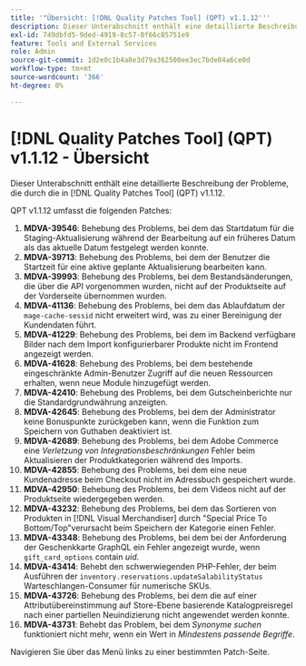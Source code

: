 ```yaml
---
title: '"Übersicht: [!DNL Quality Patches Tool] (QPT) v1.1.12'''
description: Dieser Unterabschnitt enthält eine detaillierte Beschreibung der Probleme, die durch die in [!DNL Quality Patches Tool] (QPT) v1.1.12.
exl-id: 749dbfd5-9ded-4919-8c57-0f66c85751e9
feature: Tools and External Services
role: Admin
source-git-commit: 1d2e0c1b4a8e3d79a362500ee3ec7bde84a6ce0d
workflow-type: tm+mt
source-wordcount: '366'
ht-degree: 0%

---
```


# [!DNL Quality Patches Tool] (QPT) v1.1.12 - Übersicht

Dieser Unterabschnitt enthält eine detaillierte Beschreibung der Probleme, die durch die in [!DNL Quality Patches Tool] (QPT) v1.1.12.

QPT v1.1.12 umfasst die folgenden Patches:

1. **MDVA-39546**: Behebung des Problems, bei dem das Startdatum für die Staging-Aktualisierung während der Bearbeitung auf ein früheres Datum als das aktuelle Datum festgelegt werden konnte.
1. **MDVA-39713**: Behebung des Problems, bei dem der Benutzer die Startzeit für eine aktive geplante Aktualisierung bearbeiten kann.
1. **MDVA-39993**: Behebung des Problems, bei dem Bestandsänderungen, die über die API vorgenommen wurden, nicht auf der Produktseite auf der Vorderseite übernommen wurden.
1. **MDVA-41136**: Behebung des Problems, bei dem das Ablaufdatum der `mage-cache-sessid` nicht erweitert wird, was zu einer Bereinigung der Kundendaten führt.
1. **MDVA-41229**: Behebung des Problems, bei dem im Backend verfügbare Bilder nach dem Import konfigurierbarer Produkte nicht im Frontend angezeigt werden.
1. **MDVA-41628**: Behebung des Problems, bei dem bestehende eingeschränkte Admin-Benutzer Zugriff auf die neuen Ressourcen erhalten, wenn neue Module hinzugefügt werden.
1. **MDVA-42410**: Behebung des Problems, bei dem Gutscheinberichte nur die Standardgrundwährung anzeigten.
1. **MDVA-42645**: Behebung des Problems, bei dem der Administrator keine Bonuspunkte zurückgeben kann, wenn die Funktion zum Speichern von Guthaben deaktiviert ist.
1. **MDVA-42689**: Behebung des Problems, bei dem Adobe Commerce eine *Verletzung von Integrationsbeschränkungen* Fehler beim Aktualisieren der Produktkategorien während des Imports.
1. **MDVA-42855**: Behebung des Problems, bei dem eine neue Kundenadresse beim Checkout nicht im Adressbuch gespeichert wurde.
1. **MDVA-42950**: Behebung des Problems, bei dem Videos nicht auf der Produktseite wiedergegeben werden.
1. **MDVA-43232**: Behebung des Problems, bei dem das Sortieren von Produkten in [!DNL Visual Merchandiser] durch &quot;Special Price To Bottom/Top&quot;verursacht beim Speichern der Kategorie einen Fehler.
1. **MDVA-43348**: Behebung des Problems, bei dem bei der Anforderung der Geschenkkarte GraphQL ein Fehler angezeigt wurde, wenn `gift_card_options` contain *uid*.
1. **MDVA-43414**: Behebt den schwerwiegenden PHP-Fehler, der beim Ausführen der `inventory.reservations.updateSalabilityStatus` Warteschlangen-Consumer für numerische SKUs.
1. **MDVA-43726**: Behebung des Problems, bei dem die auf einer Attributübereinstimmung auf Store-Ebene basierende Katalogpreisregel nach einer partiellen Neuindizierung nicht angewendet werden konnte.
1. **MDVA-43731**: Behebt das Problem, bei dem *Synonyme suchen* funktioniert nicht mehr, wenn ein Wert in *Mindestens passende Begriffe*.

Navigieren Sie über das Menü links zu einer bestimmten Patch-Seite.
